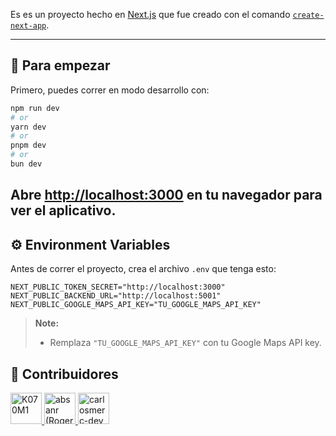 Es es un proyecto hecho en [Next.js](https://nextjs.org) que fue creado con el comando [`create-next-app`](https://nextjs.org/docs/app/api-reference/cli/create-next-app).

---

## 🌱 Para empezar

Primero, puedes correr en modo desarrollo con:

```bash
npm run dev
# or
yarn dev
# or
pnpm dev
# or
bun dev
```

Abre [http://localhost:3000](http://localhost:3000) en tu navegador para ver el aplicativo.
---

## ⚙️ Environment Variables

Antes de correr el proyecto, crea el archivo `.env` que tenga esto:

```env
NEXT_PUBLIC_TOKEN_SECRET="http://localhost:3000"
NEXT_PUBLIC_BACKEND_URL="http://localhost:5001"
NEXT_PUBLIC_GOOGLE_MAPS_API_KEY="TU_GOOGLE_MAPS_API_KEY"
```

> **Note:**  
> - Remplaza `"TU_GOOGLE_MAPS_API_KEY"` con tu Google Maps API key.

## 👥 Contribuidores

<a href="https://github.com/K070M1">
  <img src="https://avatars.githubusercontent.com/u/100973511?v=4" width="50" alt="K070M1" />
</a>
<a href="https://github.com/absanr">
  <img src="https://avatars.githubusercontent.com/u/88864000?v=4" width="50" alt="absanr (Roger)" />
</a>
<a href="https://github.com/carlosmerc-dev">
  <img src="https://avatars.githubusercontent.com/u/207932039?v=4" width="50" alt="carlosmerc-dev (Carlos)" />
</a>
